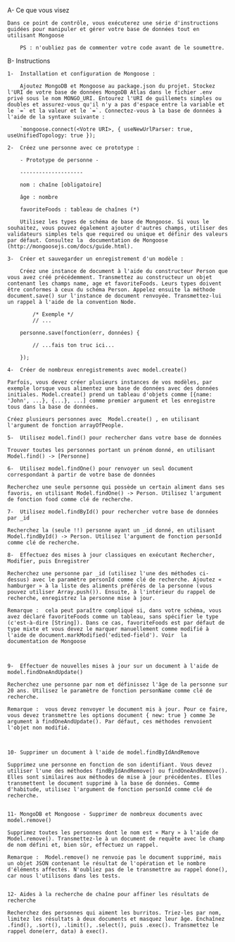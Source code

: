 A-  Ce que vous visez

    Dans ce point de contrôle, vous exécuterez une série d'instructions guidées pour manipuler et gérer votre base de données tout en utilisant Mongoose

        PS : n'oubliez pas de commenter votre code avant de le soumettre.

B-  Instructions

    1-  Installation et configuration de Mongoose :
    
        Ajoutez MongoDB et Mongoose au package.json du projet. Stockez l'URI de votre base de données MongoDB Atlas dans le fichier .env privé sous le nom MONGO_URI. Entourez l'URI de guillemets simples ou doubles et assurez-vous qu'il n'y a pas d'espace entre la variable et le `=` et la valeur et le `=`. Connectez-vous à la base de données à l'aide de la syntaxe suivante :

        `mongoose.connect(<Votre URI>, { useNewUrlParser: true, useUnifiedTopology: true });

    2-  Créez une personne avec ce prototype :

        - Prototype de personne -

        --------------------

        nom : chaîne [obligatoire]

        âge : nombre

        favoriteFoods : tableau de chaînes (*)

        Utilisez les types de schéma de base de Mongoose. Si vous le souhaitez, vous pouvez également ajouter d'autres champs, utiliser des validateurs simples tels que required ou unique et définir des valeurs par défaut. Consultez la  documentation de Mongoose (http://mongoosejs.com/docs/guide.html).

    3-  Créer et sauvegarder un enregistrement d'un modèle :

        Créez une instance de document à l'aide du constructeur Person que vous avez créé précédemment. Transmettez au constructeur un objet contenant les champs name, age et favoriteFoods. Leurs types doivent être conformes à ceux du schéma Person. Appelez ensuite la méthode document.save() sur l'instance de document renvoyée. Transmettez-lui un rappel à l'aide de la convention Node. 
        
            /* Exemple */
            // ...

        personne.save(fonction(err, données) {

            // ...fais ton truc ici...

        });

    4-  Créer de nombreux enregistrements avec model.create()

    Parfois, vous devez créer plusieurs instances de vos modèles, par exemple lorsque vous alimentez une base de données avec des données initiales. Model.create() prend un tableau d'objets comme [{name: 'John', ...}, {...}, ...] comme premier argument et les enregistre tous dans la base de données.

    Créez plusieurs personnes avec  Model.create() , en utilisant l'argument de fonction arrayOfPeople.

    5-  Utilisez model.find() pour rechercher dans votre base de données

    Trouver toutes les personnes portant un prénom donné, en utilisant Model.find() -> [Personne]

    6-  Utilisez model.findOne() pour renvoyer un seul document correspondant à partir de votre base de données

    Recherchez une seule personne qui possède un certain aliment dans ses favoris, en utilisant Model.findOne() -> Person. Utilisez l'argument de fonction food comme clé de recherche.

    7-  Utilisez model.findById() pour rechercher votre base de données par _id

    Recherchez la (seule !!) personne ayant un _id donné, en utilisant Model.findById() -> Person. Utilisez l'argument de fonction personId comme clé de recherche.

    8-  Effectuez des mises à jour classiques en exécutant Rechercher, Modifier, puis Enregistrer

    Recherchez une personne par _id (utilisez l'une des méthodes ci-dessus) avec le paramètre personId comme clé de recherche. Ajoutez « hamburger » à la liste des aliments préférés de la personne (vous pouvez utiliser Array.push()). Ensuite, à l'intérieur du rappel de recherche, enregistrez la personne mise à jour.

    Remarque :  cela peut paraître compliqué si, dans votre schéma, vous avez déclaré favoriteFoods comme un tableau, sans spécifier le type (c'est-à-dire [String]). Dans ce cas, favoriteFoods est par défaut de type mixte et vous devez le marquer manuellement comme modifié à l'aide de document.markModified('edited-field'). Voir  la documentation de Mongoose

 

    9-  Effectuer de nouvelles mises à jour sur un document à l'aide de model.findOneAndUpdate()

    Recherchez une personne par nom et définissez l'âge de la personne sur 20 ans. Utilisez le paramètre de fonction personName comme clé de recherche.

    Remarque :  vous devez renvoyer le document mis à jour. Pour ce faire, vous devez transmettre les options document { new: true } comme 3e argument à findOneAndUpdate(). Par défaut, ces méthodes renvoient l'objet non modifié.

 

    10- Supprimer un document à l'aide de model.findByIdAndRemove

    Supprimez une personne en fonction de son identifiant. Vous devez utiliser l'une des méthodes findByIdAndRemove() ou findOneAndRemove(). Elles sont similaires aux méthodes de mise à jour précédentes. Elles transmettent le document supprimé à la base de données. Comme d'habitude, utilisez l'argument de fonction personId comme clé de recherche.


    11- MongoDB et Mongoose - Supprimer de nombreux documents avec model.remove()

    Supprimez toutes les personnes dont le nom est « Mary » à l'aide de Model.remove(). Transmettez-le à un document de requête avec le champ de nom défini et, bien sûr, effectuez un rappel.

    Remarque :  Model.remove() ne renvoie pas le document supprimé, mais un objet JSON contenant le résultat de l'opération et le nombre d'éléments affectés. N'oubliez pas de le transmettre au rappel done(), car nous l'utilisons dans les tests.


    12- Aides à la recherche de chaîne pour affiner les résultats de recherche

    Recherchez des personnes qui aiment les burritos. Triez-les par nom, limitez les résultats à deux documents et masquez leur âge. Enchaînez .find(), .sort(), .limit(), .select(), puis .exec(). Transmettez le rappel done(err, data) à exec().